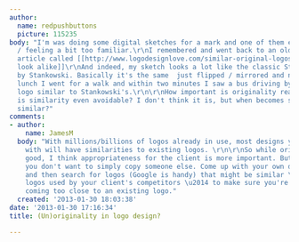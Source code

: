 ```yaml
---
author:
  name: redpushbuttons
  picture: 115235
body: "I'm was doing some digital sketches for a mark and one of them ended up looking
  / feeling a bit too familiar.\r\nI remembered and went back to an old logodesignlove.com
  article called [[http://www.logodesignlove.com/similar-original-logos|When logos
  look alike]]\r\nAnd indeed, my sketch looks a lot like the classic Stadt Bruhl logo
  by Stankowski. Basically it's the same  just flipped / mirrored and not all rounded.\r\n\r\nAfter
  lunch I went for a walk and within two minutes I saw a bus driving by with a huge
  logo similar to Stankowski's.\r\n\r\nHow important is originality really?\r\nAnd...
  is similarity even avoidable? I don't think it is, but when becomes similar too
  similar?"
comments:
- author:
    name: JamesM
  body: "With millions/billions of logos already in use, most designs you come up
    with will have similarities to existing logos. \r\n\r\nSo while originality is
    good, I think appropriateness for the client is more important. But obviously
    you don't want to simply copy someone else. Come up with your own design solution,
    and then search for logos (Google is handy) that might be similar \u2014 especially
    logos used by your client's competitors \u2014 to make sure you're not accidentally
    coming too close to an existing logo."
  created: '2013-01-30 18:03:38'
date: '2013-01-30 17:16:34'
title: (Un)originality in logo design?

---
```

